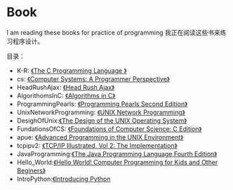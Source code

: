 # Book
 I am reading these books for practice of programming
 我正在阅读这些书来练习程序设计。

 目录：
  * K-R:  [《The C Programming Language 》](http://book.douban.com/subject/1236999/)
  * cs:	[《Computer Systems: A Programmer Perspective》](http://book.douban.com/subject/4061882/)
  * HeadRushAjax: [《Head Rush Ajax》](http://book.douban.com/subject/1596067/)
  * AlgorithomsInC: [《Algorithms in C》](http://book.douban.com/subject/3722669/)
  * ProgrammingPearls: [《Programming Pearls Second Edition》](http://book.douban.com/subject/1484451/)
  * UnixNetworkProgramming: [《UNIX Network Programming》](http://book.douban.com/subject/1992900/)
  * DesighOfUnix:[《The Design of the UNIX Operating System》](http://book.douban.com/subject/1768601/)
  * FundationsOfCS: [《Foundations of Computer Science: C Edition》](http://book.douban.com/subject/1989533/)
  * apue: [《Advanced Programming in the UNIX Environment》](http://book.douban.com/subject/2284230/)
  * tcpipv2: [《TCP/IP Illustrated, Vol 2: The Implementation》](http://book.douban.com/subject/4707727/)
  * JavaProgramming:[《The Java Programming Language,Fourth Edition》](https://book.douban.com/subject/1479212/)
  * Hello_World:[《Hello World! Computer Programming for Kids and Other Beginers》](https://book.douban.com/subject/3120623/)
  * IntroPython:[《Introducing Python](https://book.douban.com/subject/24807528/》)
